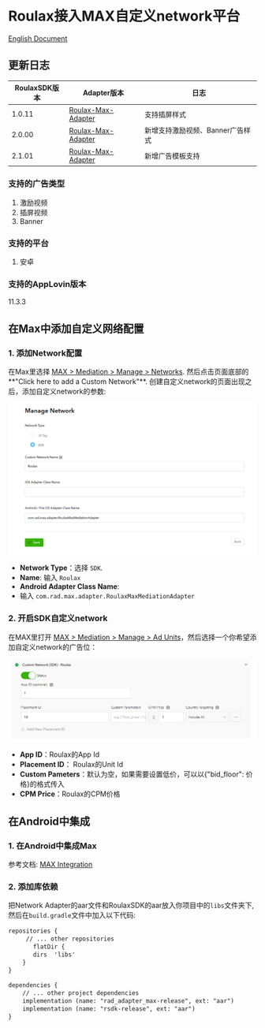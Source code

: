 # Roulax接入MAX自定义network平台

[English Document](RSDK-MAX-English.md)

## 更新日志
| RoulaxSDK版本 | Adapter版本 | 日志 |
|--|--|--|
| 1.0.11 | [Roulax-Max-Adapter](https://github.com/RoulaxTeam/Roulax-Android-SDK/releases/download/network_max/rad-adapter-max.aar) | 支持插屏样式 |
| 2.0.00 | [Roulax-Max-Adapter](https://github.com/RoulaxTeam/Roulax-Android-SDK/releases/download/network_max/rad_adapter_max_2.0_release.aar) | 新增支持激励视频、Banner广告样式 |
| 2.1.01 | [Roulax-Max-Adapter](https://github.com/RoulaxTeam/Roulax-Android-SDK/releases/download/network_max/rad_adapter_max_2.1.01_release.aar) | 新增广告模板支持 |

### 支持的广告类型

1. 激励视频
2. 插屏视频
3. Banner

### 支持的平台

1. 安卓

### 支持的AppLovin版本

11.3.3

## 在Max中添加自定义网络配置

### 1. 添加Network配置

在Max里选择 [MAX > Mediation > Manage > Networks](https://dash.applovin.com/o/mediation/networks/). 然后点击页面底部的**"Click here to add a Custom Network"**. 创建自定义network的页面出现之后，添加自定义network的参数:

![avatar](pic1.png)

- **Network Type**：选择 `SDK`.
- **Name**: 输入 `Roulax`
- **Android Adapter Class Name**:
- 输入 `com.rad.max.adapter.RoulaxMaxMediationAdapter`

### 2. 开启SDK自定义network

在MAX里打开 [MAX > Mediation > Manage > Ad Units](https://dash.applovin.com/o/mediation/ad_units/)，然后选择一个你希望添加自定义network的广告位：

![avatar](pic2.png)

- **App ID**：Roulax的App Id
- **Placement ID**： Roulax的Unit Id
- **Custom Pameters**：默认为空，如果需要设置低价，可以以{"bid_floor": 价格}的格式传入
- **CPM Price**：Roulax的CPM价格

## 在Android中集成

### 1. 在Android中集成Max

参考文档: [MAX Integration](https://dash.applovin.com/documentation/mediation/android/getting-started/integration)

### 2. 添加库依赖

把Network Adapter的aar文件和RoulaxSDK的aar放入你项目中的`libs`文件夹下, 然后在`build.gradle`文件中加入以下代码:

```
repositories {  
     // ... other repositories
       flatDir {
	   dirs  'libs'
	}
}
```

```
dependencies {  
    // ... other project dependencies
    implementation (name: "rad_adapter_max-release", ext: "aar")
    implementation (name: "rsdk-release", ext: "aar")
}
```

